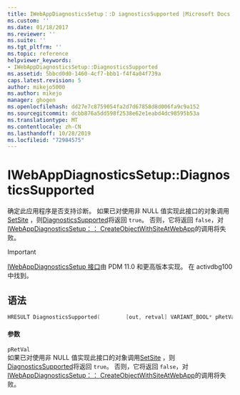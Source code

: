 ```yaml
---
title: IWebAppDiagnosticsSetup：:D iagnosticsSupported |Microsoft Docs
ms.custom: ''
ms.date: 01/18/2017
ms.reviewer: ''
ms.suite: ''
ms.tgt_pltfrm: ''
ms.topic: reference
helpviewer_keywords:
- IWebAppDiagnosticsSetup::DiagnosticsSupported
ms.assetid: 5bbcd0d0-1460-4cf7-bbb1-f4f4a04f739a
caps.latest.revision: 5
author: mikejo5000
ms.author: mikejo
manager: ghogen
ms.openlocfilehash: dd27e7c8759054fa2d7d67858d8d006fa9c9a152
ms.sourcegitcommit: dcbb876a5dd598f2538e62e1eabd4dc98595b53a
ms.translationtype: MT
ms.contentlocale: zh-CN
ms.lasthandoff: 10/28/2019
ms.locfileid: "72984575"
---
```

# <a name="iwebappdiagnosticssetupdiagnosticssupported"></a>IWebAppDiagnosticsSetup::DiagnosticsSupported
确定此应用程序是否支持诊断。 如果已对使用非 NULL 值实现此接口的对象调用[SetSite](/windows/win32/api/ocidl/nf-ocidl-iobjectwithsite-setsite) ，则[DiagnosticsSupported](../../winscript/reference/iwebappdiagnosticssetup-diagnosticssupported.md)将返回 `true`。 否则，它将返回 `false`，对[IWebAppDiagnosticsSetup：： CreateObjectWithSiteAtWebApp](../../winscript/reference/iwebappdiagnosticssetup-createobjectwithsiteatwebapp.md)的调用将失败。  
  
> [!IMPORTANT]
> [IWebAppDiagnosticsSetup 接口](../../winscript/reference/iwebappdiagnosticssetup-interface.md)由 PDM 11.0 和更高版本实现。 在 activdbg100 中找到。  
  
## <a name="syntax"></a>语法  
  
```cpp  
HRESULT DiagnosticsSupported(        [out, retval] VARIANT_BOOL* pRetVal        );  
```  
  
#### <a name="parameters"></a>参数  
 `pRetVal`  
 如果已对使用非 NULL 值实现此接口的对象调用[SetSite](/windows/win32/api/ocidl/nf-ocidl-iobjectwithsite-setsite) ，则[DiagnosticsSupported](../../winscript/reference/iwebappdiagnosticssetup-diagnosticssupported.md)将返回 `true`。 否则，它将返回 `false`，对[IWebAppDiagnosticsSetup：： CreateObjectWithSiteAtWebApp](../../winscript/reference/iwebappdiagnosticssetup-createobjectwithsiteatwebapp.md)的调用将失败。